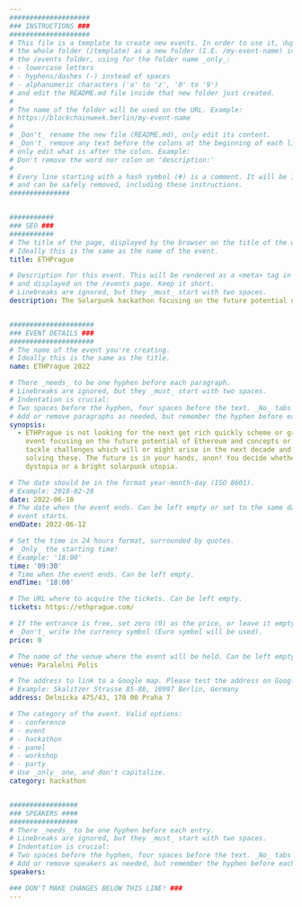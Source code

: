 ```yaml
---
####################
### INSTRUCTIONS ###
####################
# This file is a template to create new events. In order to use it, duplicate
# the whole folder (/template) as a new folder (I.E. /my-event-name) inside of
# the /events folder, using for the folder name _only_:
# - lowercase letters
# - hyphens/dashes (-) instead of spaces
# - alphanumeric characters ('a' to 'z', '0' to '9')
# and edit the README.md file inside that new folder just created.
#
# The name of the folder will be used on the URL. Example:
# https://blockchainweek.berlin/my-event-name
#
# _Don't_ rename the new file (README.md), only edit its content.
# _Don't_ remove any text before the colons at the beginning of each line,
# only edit what is after the colon. Example:
# Don't remove the word nor colon on 'description:'
#
# Every line starting with a hash symbol (#) is a comment. It will be ignored
# and can be safely removed, including these instructions.
###############


###########
### SEO ###
###########
# The title of the page, displayed by the browser on the title of the window.
# Ideally this is the same as the name of the event.
title: ETHPrague

# Description for this event. This will be rendered as a <meta> tag in the HTML,
# and displayed on the /events page. Keep it short.
# Linebreaks are ignored, but they _must_ start with two spaces.
description: The Solarpunk hackathon focusing on the future potential of Ethereum and concepts or applications which do not yet exist.


#####################
### EVENT DETAILS ###
#####################
# The name of the event you're creating.
# Ideally this is the same as the title.
name: ETHPrague 2022

# There _needs_ to be one hyphen before each paragraph.
# Linebreaks are ignored, but they _must_ start with two spaces.
# Indentation is crucial:
# Two spaces before the hyphen, four spaces before the text. _No_ tabs allowed.
# Add or remove paragraphs as needed, but remember the hyphen before each entry.
synopsis:
  - ETHPrague is not looking for the next get rich quickly scheme or groundbreaking DeFi apps, instead it is an 
    event focusing on the future potential of Ethereum and concepts or applications which do not yet exist. We want to 
    tackle challenges which will or might arise in the next decade and we believe Ethereum will play a major role in 
    solving these. The future is in your hands, anon! You decide whether we end up living in a dark authoritarian 
    dystopia or a bright solarpunk utopia.

# The date should be in the format year-month-day (ISO 8601).
# Example: 2018-02-28
date: 2022-06-10
# The date when the event ends. Can be left empty or set to the same day the
# event starts.
endDate: 2022-06-12

# Set the time in 24 hours format, surrounded by quotes.
# _Only_ the starting time!
# Example: '18:00'
time: '09:30'
# Time when the event ends. Can be left empty.
endTime: '18:00'

# The URL where to acquire the tickets. Can be left empty.
tickets: https://ethprague.com/

# If the entrance is free, set zero (0) as the price, or leave it empty.
# _Don't_ write the currency symbol (Euro symbol will be used).
price: 0

# The name of the venue where the event will be held. Can be left empty.
venue: Paralelni Polis

# The address to link to a Google map. Please test the address on Google Maps.
# Example: Skalitzer Strasse 85-86, 10997 Berlin, Germany
address: Delnicka 475/43, 170 00 Praha 7

# The category of the event. Valid options:
# - conference
# - event
# - hackathon
# - panel
# - workshop
# - party
# Use _only_ one, and don't capitalize.
category: hackathon


#################
### SPEAKERS ####
#################
# There _needs_ to be one hyphen before each entry.
# Linebreaks are ignored, but they _must_ start with two spaces.
# Indentation is crucial:
# Two spaces before the hyphen, four spaces before the text. _No_ tabs allowed.
# Add or remove speakers as needed, but remember the hyphen before each entry.
speakers:

### DON'T MAKE CHANGES BELOW THIS LINE! ###
---
```

<!-- ### DON'T MAKE CHANGES BELOW THIS LINE! ### -->

<Event-Content/>
